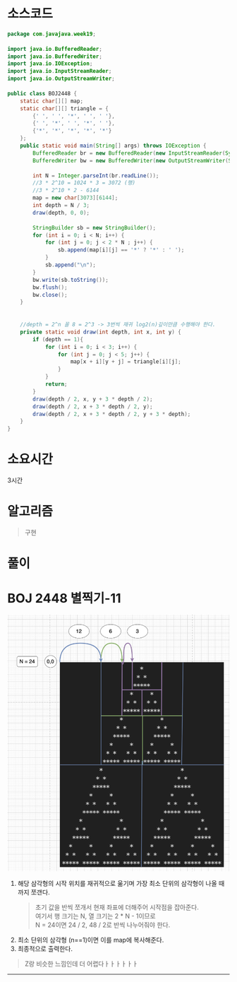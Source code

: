 # 소스코드

```Java
package com.javajava.week19;

import java.io.BufferedReader;
import java.io.BufferedWriter;
import java.io.IOException;
import java.io.InputStreamReader;
import java.io.OutputStreamWriter;

public class BOJ2448 {
    static char[][] map;
    static char[][] triangle = {
        {' ', ' ', '*', ' ', ' '},
        {' ', '*', ' ', '*', ' '},
        {'*', '*', '*', '*', '*'}
    };
    public static void main(String[] args) throws IOException {
        BufferedReader br = new BufferedReader(new InputStreamReader(System.in));
        BufferedWriter bw = new BufferedWriter(new OutputStreamWriter(System.out));

        int N = Integer.parseInt(br.readLine());
        //3 * 2^10 = 1024 * 3 = 3072 (행)
        //3 * 2^10 * 2 - 6144
        map = new char[3073][6144];
        int depth = N / 3;
        draw(depth, 0, 0);

        StringBuilder sb = new StringBuilder();
        for (int i = 0; i < N; i++) {
            for (int j = 0; j < 2 * N ; j++) {
                sb.append(map[i][j] == '*' ? '*' : ' ');
            }
            sb.append("\n");
        }
        bw.write(sb.toString());
        bw.flush();
        bw.close();
    }


    //depth = 2^n 꼴 8 = 2^3 -> 3번씩 재귀 log2(n)깊이만큼 수행해야 한다.
    private static void draw(int depth, int x, int y) {
        if (depth == 1){
            for (int i = 0; i < 3; i++) {
                for (int j = 0; j < 5; j++) {
                    map[x + i][y + j] = triangle[i][j];
                }
            }
            return;
        }
        draw(depth / 2, x, y + 3 * depth / 2);
        draw(depth / 2, x + 3 * depth / 2, y);
        draw(depth / 2, x + 3 * depth / 2, y + 3 * depth);
    }
}
```

# 소요시간

3시간

# 알고리즘

> 구현

# 풀이

# BOJ 2448 별찍기-11

![poster](./BOJ_2448_별찍기11.png)

1. 해당 삼각형의 시작 위치를 재귀적으로 욺기며 가장 최소 단위의 삼각형이 나올 때까지 쪼갠다.
   > 초기 값을 반씩 쪼개서 현재 좌표에 더해주어 시작점을 잡아준다.  
   > 여기서 행 크기는 N, 열 크기는 2 \* N - 1이므로  
   > N = 24이면 24 / 2, 48 / 2로 반씩 나누어줘야 한다.
2. 최소 단위의 삼각형 (n==1)이면 이를 map에 복사해준다.
3. 최종적으로 출력한다.

> Z랑 비슷한 느낌인데 더 어렵다ㅏㅏㅏㅏㅏㅏ

---
